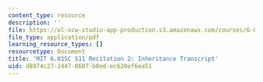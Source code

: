 ```yaml
---
content_type: resource
description: ''
file: https://ol-ocw-studio-app-production.s3.amazonaws.com/courses/6-01sc-introduction-to-electrical-engineering-and-computer-science-i-spring-2011/d8974c2724478607b0edec620ef6ea51_MIT6_01SC_rec2_300k.pdf
file_type: application/pdf
learning_resource_types: []
resourcetype: Document
title: 'MIT 6.01SC S11 Recitation 2: Inheritance Transcript'
uid: d8974c27-2447-8607-b0ed-ec620ef6ea51
---
```

